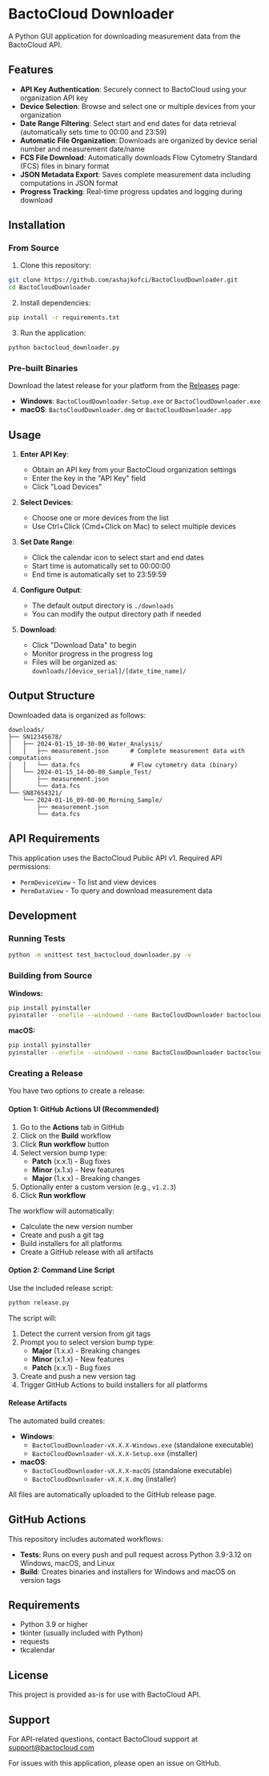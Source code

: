 # BactoCloud Downloader

A Python GUI application for downloading measurement data from the BactoCloud API.

## Features

- **API Key Authentication**: Securely connect to BactoCloud using your organization API key
- **Device Selection**: Browse and select one or multiple devices from your organization
- **Date Range Filtering**: Select start and end dates for data retrieval (automatically sets time to 00:00 and 23:59)
- **Automatic File Organization**: Downloads are organized by device serial number and measurement date/name
- **FCS File Download**: Automatically downloads Flow Cytometry Standard (FCS) files in binary format
- **JSON Metadata Export**: Saves complete measurement data including computations in JSON format
- **Progress Tracking**: Real-time progress updates and logging during download

## Installation

### From Source

1. Clone this repository:
```bash
git clone https://github.com/ashajkofci/BactoCloudDownloader.git
cd BactoCloudDownloader
```

2. Install dependencies:
```bash
pip install -r requirements.txt
```

3. Run the application:
```bash
python bactocloud_downloader.py
```

### Pre-built Binaries

Download the latest release for your platform from the [Releases](https://github.com/ashajkofci/BactoCloudDownloader/releases) page:

- **Windows**: `BactoCloudDownloader-Setup.exe` or `BactoCloudDownloader.exe`
- **macOS**: `BactoCloudDownloader.dmg` or `BactoCloudDownloader.app`

## Usage

1. **Enter API Key**: 
   - Obtain an API key from your BactoCloud organization settings
   - Enter the key in the "API Key" field
   - Click "Load Devices"

2. **Select Devices**:
   - Choose one or more devices from the list
   - Use Ctrl+Click (Cmd+Click on Mac) to select multiple devices

3. **Set Date Range**:
   - Click the calendar icon to select start and end dates
   - Start time is automatically set to 00:00:00
   - End time is automatically set to 23:59:59

4. **Configure Output**:
   - The default output directory is `./downloads`
   - You can modify the output directory path if needed

5. **Download**:
   - Click "Download Data" to begin
   - Monitor progress in the progress log
   - Files will be organized as: `downloads/[device_serial]/[date_time_name]/`

## Output Structure

Downloaded data is organized as follows:

```
downloads/
├── SN12345678/
│   ├── 2024-01-15_10-30-00_Water_Analysis/
│   │   ├── measurement.json      # Complete measurement data with computations
│   │   └── data.fcs              # Flow cytometry data (binary)
│   └── 2024-01-15_14-00-00_Sample_Test/
│       ├── measurement.json
│       └── data.fcs
└── SN87654321/
    └── 2024-01-16_09-00-00_Morning_Sample/
        ├── measurement.json
        └── data.fcs
```

## API Requirements

This application uses the BactoCloud Public API v1. Required API permissions:

- `PermDeviceView` - To list and view devices
- `PermDataView` - To query and download measurement data

## Development

### Running Tests

```bash
python -m unittest test_bactocloud_downloader.py -v
```

### Building from Source

**Windows:**
```bash
pip install pyinstaller
pyinstaller --onefile --windowed --name BactoCloudDownloader bactocloud_downloader.py
```

**macOS:**
```bash
pip install pyinstaller
pyinstaller --onefile --windowed --name BactoCloudDownloader bactocloud_downloader.py
```

### Creating a Release

You have two options to create a release:

#### Option 1: GitHub Actions UI (Recommended)

1. Go to the **Actions** tab in GitHub
2. Click on the **Build** workflow
3. Click **Run workflow** button
4. Select version bump type:
   - **Patch** (x.x.1) - Bug fixes
   - **Minor** (x.1.x) - New features
   - **Major** (1.x.x) - Breaking changes
5. Optionally enter a custom version (e.g., `v1.2.3`)
6. Click **Run workflow**

The workflow will automatically:
- Calculate the new version number
- Create and push a git tag
- Build installers for all platforms
- Create a GitHub release with all artifacts

#### Option 2: Command Line Script

Use the included release script:

```bash
python release.py
```

The script will:
1. Detect the current version from git tags
2. Prompt you to select version bump type:
   - **Major** (1.x.x) - Breaking changes
   - **Minor** (x.1.x) - New features
   - **Patch** (x.x.1) - Bug fixes
3. Create and push a new version tag
4. Trigger GitHub Actions to build installers for all platforms

#### Release Artifacts

The automated build creates:
- **Windows**: 
  - `BactoCloudDownloader-vX.X.X-Windows.exe` (standalone executable)
  - `BactoCloudDownloader-vX.X.X-Setup.exe` (installer)
- **macOS**: 
  - `BactoCloudDownloader-vX.X.X-macOS` (standalone executable)
  - `BactoCloudDownloader-vX.X.X.dmg` (installer)

All files are automatically uploaded to the GitHub release page.

## GitHub Actions

This repository includes automated workflows:

- **Tests**: Runs on every push and pull request across Python 3.9-3.12 on Windows, macOS, and Linux
- **Build**: Creates binaries and installers for Windows and macOS on version tags

## Requirements

- Python 3.9 or higher
- tkinter (usually included with Python)
- requests
- tkcalendar

## License

This project is provided as-is for use with BactoCloud API.

## Support

For API-related questions, contact BactoCloud support at support@bactocloud.com

For issues with this application, please open an issue on GitHub.